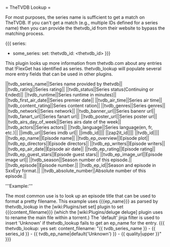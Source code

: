 = TheTVDB Lookup =

For most purposes, the series name is sufficient to get a match on TheTVDB. If you can't get a match (e.g., multiple IDs defined for a series name) then you can provide the thetvdb_id from their website to bypass the matching process.

{{{
series:
  - some_series:
      set:
        thetvdb_id: <thetvdb_id>
}}}

This plugin looks up more information from thetvdb.com about any entries that !FlexGet has identified as series. thetvdb_lookup will populate several more entry fields that can be used in other plugins.

||tvdb_series_name||Series name provided by thetvdb||
||tvdb_rating||Series rating||
||tvdb_status||Series status(Continuing or Ended)||
||tvdb_runtime||Series runtime in minutes)||
||tvdb_first_air_date||Series premier date||
||tvdb_air_time||Series air time||
||tvdb_content_rating||Series content ration||
||tvdb_genres||Series genres||
||tvdb_network||Series network||
||tvdb_banner_url||Series banenr url||
||tvdb_fanart_url||Series fanart url||
||tvdb_poster_url||Series poster url||
||tvdb_airs_day_of_week||Series airs date of the week||
||tvdb_actors||Series actors||
||tvdb_language||Series language(en, fr, etc.)||
||imdb_url||Series imdb url||
||imdb_id||||
||zap2it_id||||
||tvdb_id||||
||tvdb_ep_name||Episode name||
||tvdb_ep_overview||Episode plot||
||tvdb_ep_directors||Episode directors||
||tvdb_ep_writers||Episode writers||
||tvdb_ep_air_date||Episode air date||
||tvdb_ep_rating||Episode rating||
||tvdb_ep_guest_stars||Episode guest stars||
||tvdb_ep_image_url||Episode image url||
||tvdb_season||Season number of this episode.||
||tvdb_episode||Episode number.||
||tvdb_ep_id||Season and episode in SxxEyy format.||
||tvdb_absolute_number||Absolute number of this episode.||

'''Example:'''

The most common use is to look up an episode title that can be used to format a pretty filename. This example uses {{{ep_name}}} as parsed by thetvdb_lookup in the [wiki:Plugins/set set] plugin to set {{{content_filename}}} (which the [wiki:Plugins/deluge deluge] plugin uses to rename the main file within a torrent.) The 'default' jinja filter is used to insert 'Unknown' if thetvdb_lookup fails to get an ep_name for the entry.
{{{
thetvdb_lookup: yes
set:
  content_filename: "{{ tvdb_series_name }} - {{ series_id }} - {{ tvdb_ep_name|default('Unknown') }}  - {{ quality|upper }}"
}}}